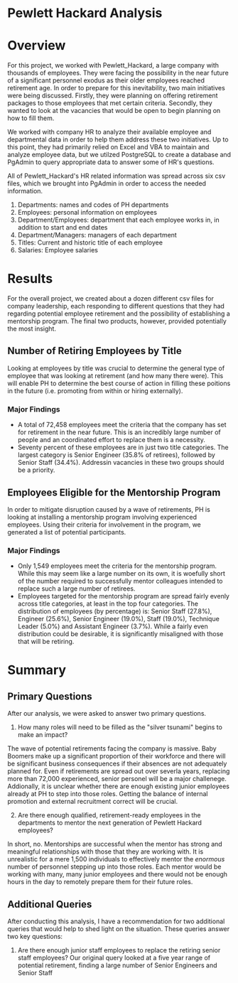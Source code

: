 # Pewlett Hackard Analysis

# Overview

For this project, we worked with Pewlett_Hackard, a large company with thousands of employees. They were facing the possibility in the near future of a significant personnel exodus as their older employees reached retirement age. In order to prepare for this inevitability, two main initiatives were being discussed. Firstly, they were planning on offering retirement packages to those employees that met certain criteria. Secondly, they wanted to look at the vacancies that would be open to begin planning on how to fill them.

We worked with company HR to analyze their available employee and departmental data in order to help them address these two initiatives. Up to this point, they had primarily relied on Excel and VBA to maintain and analyze employee data, but we utilzed PostgreSQL to create a database and PgAdmin to query appropriate data to answer some of HR's questions.

All of Pewlett_Hackard's HR related information was spread across six csv files, which we brought into PgAdmin in order to access the needed information.

1. Departments: names and codes of PH departments
2. Employees: personal information on employees
3. Department/Employees: department that each employee works in, in addition to start and end dates
4. Department/Managers: managers of each department 
5. Titles: Current and historic title of each employee
6. Salaries: Employee salaries

# Results

For the overall project, we created about a dozen different csv files for company leadership, each responding to different questions that they had regarding potential employee retirement and the possibility of establishing a mentorship program. The final two products, however, provided potentially the most insight. 

## Number of Retiring Employees by Title

Looking at employees by title was crucial to determine the general type of employee that was looking at retirement (and how many there were). This will enable PH to determine the best course of action in filling these poitions in the future (i.e. promoting from within or hiring externally). 

### Major Findings

- A total of 72,458 employees meet the criteria that the company has set for retirement in the near future. This is an incredibly large number of people and an coordinated effort to replace them is a necessity.
- Seventy percent of these employees are in just two title categories. The largest category is Senior Engineer (35.8% of retirees), followed by Senior Staff (34.4%). Addressin vacancies in these two groups should be a priority.

## Employees Eligible for the Mentorship Program

In order to mitigate disruption caused by a wave of retirements, PH is looking at installing a mentorship program involving experienced employees. Using their criteria for involvement in the program, we generated a list of potential participants.

### Major Findings

- Only 1,549 employees meet the criteria for the mentorship program. While this may seem like a large number on its own, it is woefully short of the number required to successfully mentor colleagues intended to replace such a large number of retirees.
- Employees targeted for the mentorship program are spread fairly evenly across title categories, at least in the top four categories. The distribution of employees (by percentage) is: Senior Staff (27.8%), Engineer (25.6%), Senior Engineer (19.0%), Staff (19.0%), Technique Leader (5.0%) and Assistant Engineer (3.7%). While a fairly even distribution could be desirable, it is significantly misaligned with those that will be retiring.

# Summary

## Primary Questions

After our analysis, we were asked to answer two primary questions.

1. How many roles will need to be filled as the "silver tsunami" begins to make an impact? 

The wave of potential retirements facing the company is massive. Baby Boomers make up a significant proportion of their workforce and there will be significant business consequences if their absences are not adequately planned for. Even if retirements are spread out over severla years, replacing more than 72,000 experienced, senior personel will be a major challenege. Addionally, it is unclear whether there are enough existing junior employees already at PH to step into those roles. Getting the balance of internal promotion and external recruitment correct will be crucial.

2. Are there enough qualified, retirement-ready employees in the departments to mentor the next generation of Pewlett Hackard employees?

In short, no. Mentorships are successful when the mentor has strong and meaningful relationships with those that they are working with. It is unrealistic for a mere 1,500 individuals to effectively mentor the *enormous* number of personnel stepping up into those roles. Each mentor would be working with many, many junior employees and there would not be enough hours in the day to remotely prepare them for their future roles.

## Additional Queries

After conducting this analysis, I have a recommendation for two additional queries that would help to shed light on the situation. These queries answer two key questions:

1. Are there enough junior staff employees to replace the retiring senior staff employees? Our original query looked at a five year range of potential retirement, finding a large number of Senior Engineers and Senior Staff 
